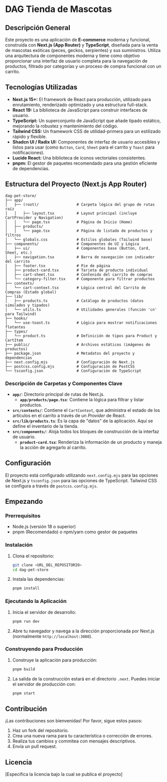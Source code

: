 # DAG Tienda de Mascotas

## Descripción General

Este proyecto es una aplicación de **E-commerce** moderna y funcional, construida con **Next.js (App Router)** y **TypeScript**, diseñada para la venta de mascotas exóticas (peces, geckos, serpientes) y sus suministros. Utiliza una arquitectura de componentes moderna y tiene como objetivo proporcionar una interfaz de usuario completa para la navegación de productos, filtrado por categorías y un proceso de compra funcional con un carrito.

## Tecnologías Utilizadas

-   **Next.js 15+:** El framework de React para producción, utilizado para enrutamiento, renderizado optimizado y una estructura full-stack.
-   **React 19:** La biblioteca de JavaScript para construir interfaces de usuario.
-   **TypeScript:** Un superconjunto de JavaScript que añade tipado estático, mejorando la robustez y mantenimiento del código.
-   **Tailwind CSS:** Un framework CSS de utilidad-primera para un estilizado rápido y flexible.
-   **Shadcn UI / Radix UI:** Componentes de interfaz de usuario accesibles y listos para usar (como `Button`, `Card`, `Sheet` para el carrito y `Toast` para notificaciones).
-   **Lucide React:** Una biblioteca de iconos vectoriales consistentes.
-   **pnpm:** El gestor de paquetes recomendado para una gestión eficiente de dependencias.

## Estructura del Proyecto (Next.js App Router)

```
dag-pet-store/
├── app/
│   ├── (root)/                 # Carpeta lógica del grupo de rutas raíz
│   │   ├── layout.tsx          # Layout principal (incluye CartProvider y Navigation)
│   │   └── page.tsx            # Página de Inicio (Home)
│   ├── products/
│   │   └── page.tsx            # Página de listado de productos y filtros
│   └── globals.css             # Estilos globales (Tailwind base)
├── components/                 # Componentes de UI y Lógica
│   ├── ui/                     # Componentes base (Button, Card, Sheet, etc.)
│   ├── navigation.tsx          # Barra de navegación con indicador del carrito
│   ├── footer.tsx              # Pie de página
│   ├── product-card.tsx        # Tarjeta de producto individual
│   ├── cart-sheet.tsx          # Contenido del carrito de compras
│   └── category-filter.tsx     # Componente para filtrar productos
├── contexts/
│   └── cart-context.tsx        # Lógica central del Carrito de Compras (Estado global)
├── lib/
│   ├── products.ts             # Catálogo de productos (datos simulados y tipados)
│   └── utils.ts                # Utilidades generales (función 'cn' para Tailwind)
├── hooks/
│   └── use-toast.ts            # Lógica para mostrar notificaciones flotantes
├── types/
│   └── product.ts              # Definición de tipos para Product y CartItem
├── public/                     # Archivos estáticos (imágenes de productos)
├── package.json                # Metadatos del proyecto y dependencias
├── next.config.mjs             # Configuración de Next.js
├── postcss.config.mjs          # Configuración de PostCSS
└── tsconfig.json               # Configuración de TypeScript
```

### Descripción de Carpetas y Componentes Clave

-   **`app/`**: Directorio principal de rutas de Next.js.
    -   **`app/products/page.tsx`**: Contiene la lógica para filtrar y listar productos.
-   **`src/contexts/`**: Contiene el `CartContext`, que administra el estado de los artículos en el carrito a través de un *Provider* de React.
-   **`src/lib/products.ts`**: Es la capa de "datos" de la aplicación. Aquí se define el inventario de la tienda.
-   **`src/components/`**: Aloja todos los bloques de construcción de la interfaz de usuario.
    -   **`product-card.tsx`**: Renderiza la información de un producto y maneja la acción de agregarlo al carrito.

## Configuración

El proyecto está configurado utilizando `next.config.mjs` para las opciones de Next.js y `tsconfig.json` para las opciones de TypeScript. Tailwind CSS se configura a través de `postcss.config.mjs`.

## Empezando

### Prerrequisitos

-   Node.js (versión 18 o superior)
-   pnpm (Recomendado) o npm/yarn como gestor de paquetes

### Instalación

1.  Clona el repositorio:

    ```bash
    git clone <URL_DEL_REPOSITORIO>
    cd dag-pet-store
    ```

2.  Instala las dependencias:

    ```bash
    pnpm install
    ```

### Ejecutando la Aplicación

1.  Inicia el servidor de desarrollo:

    ```bash
    pnpm run dev
    ```

2.  Abre tu navegador y navega a la dirección proporcionada por Next.js (normalmente `http://localhost:3000`).

### Construyendo para Producción

1.  Construye la aplicación para producción:

    ```bash
    pnpm build
    ```

2.  La salida de la construcción estará en el directorio `.next`. Puedes iniciar el servidor de producción con:

    ```bash
    pnpm start
    ```

## Contribución

¡Las contribuciones son bienvenidas! Por favor, sigue estos pasos:

1.  Haz un fork del repositorio.
2.  Crea una nueva rama para tu característica o corrección de errores.
3.  Realiza tus cambios y commitea con mensajes descriptivos.
4.  Envía un pull request.

## Licencia

[Especifica la licencia bajo la cual se publica el proyecto]
